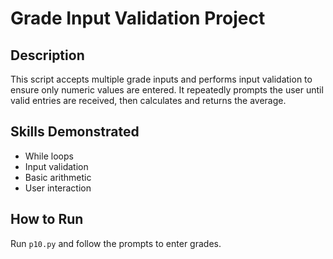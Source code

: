 # Grade Input Validation Project

## Description
This script accepts multiple grade inputs and performs input validation to ensure only numeric values are entered. It repeatedly prompts the user until valid entries are received, then calculates and returns the average.

## Skills Demonstrated
- While loops
- Input validation
- Basic arithmetic
- User interaction

## How to Run
Run `p10.py` and follow the prompts to enter grades.
